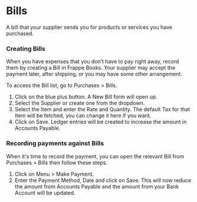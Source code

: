 # Bills

A bill that your supplier sends you for products or services you have purchased.

### Creating Bills

When you have expenses that you don’t have to pay right away, record them by
creating a Bill in Frappe Books. Your supplier may accept the payment later,
after shipping, or you may have some other arrangement.

To access the Bill list, go to Purchases > Bills.

1. Click on the blue plus button. A New Bill form will open up.
2. Select the Supplier or create one from the dropdown.
3. Select the Item and enter the Rate and Quantity. The default Tax for that
   Item will be fetched, you can change it here if you want.
4. Click on Save. Ledger entries will be created to increase the amount in
   Accounts Payable.

<!-- ![Submitted Bill](/files/submitted-bill.png) -->

### Recording payments against Bills

When it's time to record the payment, you can open the relevant Bill from
Purchases > Bills then follow these steps.

1. Click on Menu > Make Payment.
2. Enter the Payment Method, Date and click on Save. This will now reduce the
   amount from Accounts Payable and the amount from your Bank Account will be
   updated.
